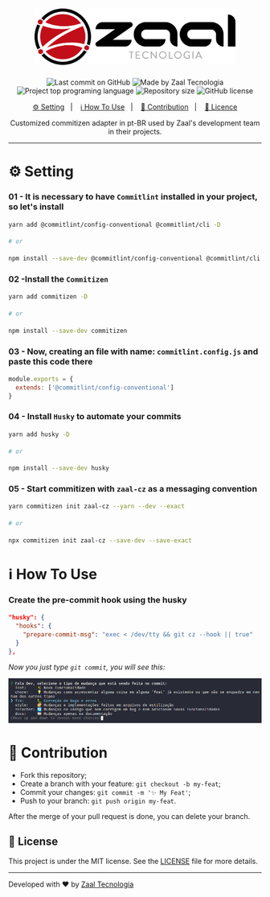 <h1 align="center">
  <img alt="Zaal" title="Zaal" src="https://raw.githubusercontent.com/Zaal-Tecnologia/zaal-cz/master/src/assets/zaal_logo.jpg" width="400px" />
</h1>

<p align="center">
  <img alt="Last commit on GitHub" src="https://img.shields.io/github/last-commit/Zaal-Tecnologia/zaal-cz?color=F1574D">
  <img alt="Made by Zaal Tecnologia" src="https://img.shields.io/badge/made%20by-Zaal Tecnologia-%20?color=F1574D">
  <img alt="Project top programing language" src="https://img.shields.io/github/languages/top/Zaal-Tecnologia/zaal-cz?color=F1574D">
  <img alt="Repository size" src="https://img.shields.io/github/repo-size/Zaal-Tecnologia/zaal-cz?color=F1574D">
  <img alt="GitHub license" src="https://img.shields.io/github/license/Zaal-Tecnologia/zaal-cz?color=F1574D">
</p>

<p align="center">
  <a href="#gear-setting">⚙ Setting</a>&nbsp;&nbsp;&nbsp;|&nbsp;&nbsp;&nbsp;
  <a href="#information_source-how-to-use">ℹ️ How To Use</a>&nbsp;&nbsp;&nbsp;|&nbsp;&nbsp;&nbsp;
  <a href="#handshake-contribution">🤝 Contribution</a>&nbsp;&nbsp;&nbsp;|&nbsp;&nbsp;&nbsp;
  <a href="#memo-license">📝 Licence</a>
</p>

<p align="center">
  Customized commitizen adapter in pt-BR used by Zaal's development team in their projects.
</p>

---

# :gear: Setting

### 01 - It is necessary to have `Commitlint` installed in your project, so let's install

```bash
yarn add @commitlint/config-conventional @commitlint/cli -D

# or

npm install --save-dev @commitlint/config-conventional @commitlint/cli


```

### 02 -Install the `Commitizen`

```bash
yarn add commitizen -D

# or

npm install --save-dev commitizen


```

### 03 - Now, creating an file with name: `commitlint.config.js` and paste this code there

```javascript
module.exports = {
  extends: ['@commitlint/config-conventional']
}
```

### 04 - Install `Husky` to automate your commits

```bash
yarn add husky -D

# or

npm install --save-dev husky
```

### 05 - Start commitizen with `zaal-cz` as a messaging convention

```bash
yarn commitizen init zaal-cz --yarn --dev --exact

# or

npx commitizen init zaal-cz --save-dev --save-exact
```

# :information_source: How To Use

### Create the pre-commit hook using the husky

```json
"husky": {
  "hooks": {
    "prepare-commit-msg": "exec < /dev/tty && git cz --hook || true"
  }
},
```

_Now you just type `git commit`, you will see this:_

![preview](./src/assets/preview.png)

# :handshake: Contribution

- Fork this repository;
- Create a branch with your feature: `git checkout -b my-feat`;
- Commit your changes: `git commit -m '✨ My Feat'`;
- Push to your branch: `git push origin my-feat`.

After the merge of your pull request is done, you can delete your branch.

## :memo: License

This project is under the MIT license. See the [LICENSE](LICENSE.md) file for more details.

---

Developed with ♥ by [Zaal Tecnologia](zaal.com.br)
